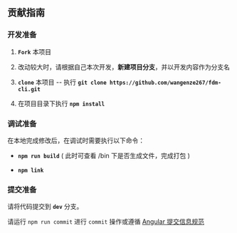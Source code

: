 ## 贡献指南

### 开发准备

1. **`Fork`** 本项目

2. 改动较大时，请根据自己本次开发，**新建项目分支**，并以开发内容作为分支名

3. **`clone`** 本项目 -- 执行 **`git clone https://github.com/wangenze267/fdm-cli.git`**

4. 在项目目录下执行 **`npm install`**

### 调试准备

在本地完成修改后，在调试时需要执行以下命令：

- **`npm run build`** ( 此时可查看 /bin 下是否生成文件，完成打包 )

- **`npm link`**

### 提交准备

请将代码提交到 **`dev`** 分支。

请运行 `npm run commit` 进行 `commit` 操作或遵循 [Angular 提交信息规范](https://zj-git-guide.readthedocs.io/zh_CN/latest/message/Angular提交信息规范)
